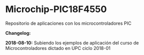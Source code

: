 # Microchip-PIC18F4550
Repositorio de aplicaciones con los microcontroladores PIC

<b> Changelog:</b>

<b>2018-08-10:</b> Subiendo los ejemplos de aplicación del curso de Microcontroladores dictado en UPC ciclo 2018-01
